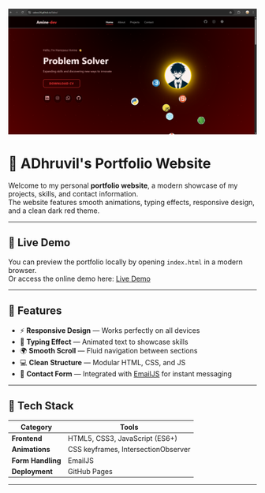 ![Portfolio Screenshot](cp.png)

# 🌌 ADhruvil's  Portfolio Website

Welcome to my personal **portfolio website**, a modern showcase of my projects, skills, and contact information.  
The website features smooth animations, typing effects, responsive design, and a clean dark red theme.

---

## 🔗 Live Demo
You can preview the portfolio locally by opening `index.html` in a modern browser.  
Or access the online demo here: [Live Demo](https://dhruvil135.github.io/my-portfolio/)

---

## 🚀 Features

- ⚡ **Responsive Design** — Works perfectly on all devices  
- 🎨 **Typing Effect** — Animated text to showcase skills  
- 🌍 **Smooth Scroll** — Fluid navigation between sections  
- 💻 **Clean Structure** — Modular HTML, CSS, and JS  
- 📧 **Contact Form** — Integrated with [EmailJS](https://www.emailjs.com/) for instant messaging  

---

## 🧠 Tech Stack

| Category | Tools |
|-----------|--------|
| **Frontend** | HTML5, CSS3, JavaScript (ES6+) |
| **Animations** | CSS keyframes, IntersectionObserver |
| **Form Handling** | EmailJS |
| **Deployment** | GitHub Pages |

---

